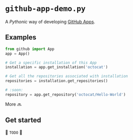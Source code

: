 # `github-app-demo.py`

A _Pythonic_ way of developing [GitHub Apps](https://developer.github.com/apps/).

## Examples

```python
from github import App
app = App()

# Get a specific installation of this App
installation = app.get_installation('octocat')

# Get all the repositories associated with installation
repositories = installation.get_repositories()

# :soon:
repository = app.get_repository('octocat/Hello-World')
```

More :soon:

## Get started

:construction: `TODO` :construction:
